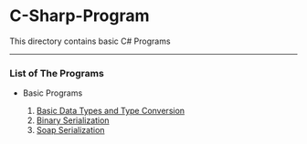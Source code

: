 # C-Sharp-Program
This directory contains basic C# Programs

----

### List of The Programs
- Basic Programs

  1. [Basic Data Types and Type Conversion](https://github.com/pandavshyam/C-Sharp-Program/tree/master/HelloWorld)
  2. [Binary Serialization](https://github.com/pandavshyam/C-Sharp-Program/blob/master/HelloWorld/Serialization%20.cs)
  3. [Soap Serialization](https://github.com/pandavshyam/C-Sharp-Program/blob/master/HelloWorld/SoapSerialization.cs)
